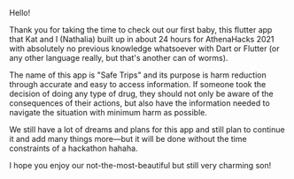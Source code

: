 Hello!

Thank you for taking the time to check out our first baby,
this flutter app that Kat and I (Nathalia) built up in about 24 hours for
AthenaHacks 2021 with absolutely no previous knowledge whatsoever with Dart
or Flutter (or any other language really, but that's another can of worms).

The name of this app is "Safe Trips" and its purpose is harm reduction through
accurate and easy to access information. If someone took the decision of doing
any type of drug, they should not only be aware of the consequences of
their actions, but also have the information needed to navigate the
situation with minimum harm as possible.

We still have a lot of dreams and plans for this app and still plan to
continue it and add many things more—but it will be done without the time
constraints of a hackathon hahaha.

I hope you enjoy our not-the-most-beautiful but still very charming son!

